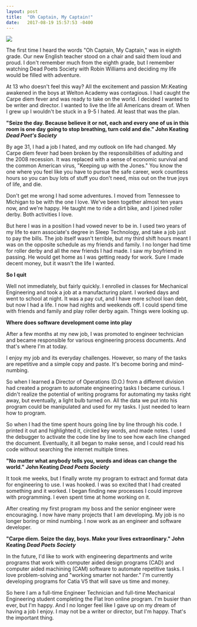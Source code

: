 ```yaml
---
layout: post
title:  "Oh Captain, My Captain!"
date:   2017-08-19 15:57:53 -0400
---
```


![](http://i.imgur.com/VCMWcHU.jpg)

The first time I heard the words "Oh Captain, My Captain," was in eighth grade. Our new English teacher stood on a chair and said them loud and proud. I don't remember much from the eighth grade, but I remember watching Dead Poets Society with Robin Williams and deciding my life would be filled with adventure. 

At 13 who doesn't feel this way?  All the excitement and passion Mr.Keating awakened in the boys at Welton Academy was contagious. I had caught the Carpe diem fever and was ready to take on the world. I decided I wanted to be writer and director. I wanted to live the life all Americans dream of. When I grew up I wouldn't be stuck in a 9-5 I hated. At least that was the plan.

**"Seize the day. Because believe it or not, each and every one of us in this room is one day going to stop breathing, turn cold and die." John Keating *Dead Poet's Society***


By age 31, I had a job I hated, and my outlook on life had changed. My Carpe diem fever had been broken by the responsibilities of adulting and the 2008 recession. It was replaced with a sense of economic survival and the common American virus, "Keeping up with the Jones." You know the one where you feel like you have to pursue the safe career, work countless hours so you can buy lots of stuff you don't need, miss out on the true joys of life, and die. 

Don't get me wrong I had some adventures. I moved from Tennessee to Michigan to be with the one I love. We've been together almost ten years now, and we're happy. He taught me to ride a dirt bike, and I joined roller derby. Both activities I love.

But here I was in a position I had vowed never to be in. I used two years of my life to earn associate's degree in Sleep Technology, and take a job just to pay the bills. The job itself wasn't terrible, but my third shift hours meant I was on the opposite schedule as my friends and family. I no longer had time for roller derby and all the new friends I had made. I saw my boyfriend in passing. He would get home as I was getting ready for work. Sure I made decent money, but it wasn't the life I wanted.

**So I quit**

Well not immediately, but fairly quickly. I enrolled in classes for Mechanical Engineering and took a job at a manufacturing plant. I worked days and went to school at night. It was a pay cut, and I have more school loan debt, but now I had a life. I now had nights and weekends off. I could spend time with friends and family and play roller derby again. Things were looking up.  

**Where does software development come into play**

After a few months at my new job, I was promoted to engineer technician and became responsible for various engineering process documents. And that's where I'm at today.

I enjoy my job and its everyday challenges. However, so many of the tasks are repetitive and a simple copy and paste. It's become boring and mind-numbing. 

So when I learned a Director of Operations (D.O.) from a different division had created a program to automate engineering tasks I became curious. I didn't realize the potential of writing programs for automating my tasks right away, but eventually, a light bulb turned on. All the data we put into his program could be manipulated and used for my tasks. I just needed to learn how to program. 

So when I had the time spent hours going line by line through his code. I printed it out and highlighted it, circled key words, and made notes. I used the debugger to activate the code line by line to see how each line changed the document. Eventually, it all began to make sense, and I could read his code without searching the internet multiple times. 

**"No matter what anybody tells you, words and ideas can change the world." John Keating *Dead Poets Society***

It took me weeks, but I finally wrote my program to extract and format data for engineering to use. I was hooked. I was so excited that I had created something and it worked. I began finding new processes I could improve with programming. I even spent time at home working on it. 

After creating my first program my boss and the senior engineer were encouraging. I now have many projects that I am developing. My job is no longer boring or mind numbing. I now work as an engineer and software developer. 


**"Carpe diem. Seize the day, boys. Make your lives extraordinary." John Keating *Dead Poets Society***

In the future, I'd like to work with engineering departments and write programs that work with computer aided design programs (CAD) and computer aided machining (CAM) software to automate repetitive tasks. I love problem-solving and "working smarter not harder." I'm currently developing programs for Catia V5 that will save us time and money.

So here I am a full-time Engineer Technician and full-time Mechanical Engineering student completing the Flat Iron online program. I'm busier than ever, but I'm happy. And I no longer feel like I gave up on my dream of having a job I enjoy. I may not be a writer or director, but I'm happy. That's the important thing. 


